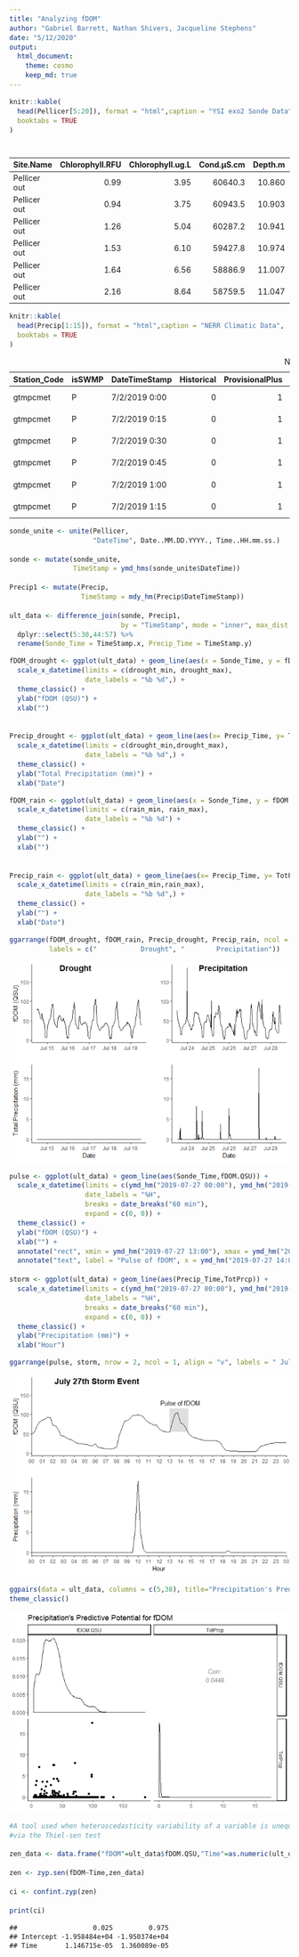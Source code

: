 ```yaml
---
title: "Analyzing fDOM"
author: "Gabriel Barrett, Nathan Shivers, Jacqueline Stephens"
date: "5/12/2020"
output:
  html_document:
    theme: cosmo
    keep_md: true
---
```






```r
knitr::kable(
  head(Pellicer[5:20]), format = "html",caption = "YSI exo2 Sonde Data",
  booktabs = TRUE
)
```

<table>
<caption>YSI exo2 Sonde Data</caption>
 <thead>
  <tr>
   <th style="text-align:left;"> Site.Name </th>
   <th style="text-align:right;"> Chlorophyll.RFU </th>
   <th style="text-align:right;"> Chlorophyll.ug.L </th>
   <th style="text-align:right;"> Cond.µS.cm </th>
   <th style="text-align:right;"> Depth.m </th>
   <th style="text-align:right;"> fDOM.QSU </th>
   <th style="text-align:right;"> fDOM.RFU </th>
   <th style="text-align:right;"> nLF.Cond.µS.cm </th>
   <th style="text-align:right;"> ODO...sat </th>
   <th style="text-align:right;"> ODO...local </th>
   <th style="text-align:right;"> ODO.mg.L </th>
   <th style="text-align:right;"> Pressure.psi.a </th>
   <th style="text-align:right;"> Sal.psu </th>
   <th style="text-align:right;"> SpCond.µS.cm </th>
   <th style="text-align:right;"> BGA.PE.RFU </th>
   <th style="text-align:right;"> BGA.PE.ug.L </th>
  </tr>
 </thead>
<tbody>
  <tr>
   <td style="text-align:left;"> Pellicer out </td>
   <td style="text-align:right;"> 0.99 </td>
   <td style="text-align:right;"> 3.95 </td>
   <td style="text-align:right;"> 60640.3 </td>
   <td style="text-align:right;"> 10.860 </td>
   <td style="text-align:right;"> 24.92 </td>
   <td style="text-align:right;"> 8.31 </td>
   <td style="text-align:right;"> 51939.2 </td>
   <td style="text-align:right;"> 101.3 </td>
   <td style="text-align:right;"> 105.0 </td>
   <td style="text-align:right;"> 6.06 </td>
   <td style="text-align:right;"> 15.763 </td>
   <td style="text-align:right;"> 34.58 </td>
   <td style="text-align:right;"> 52833.1 </td>
   <td style="text-align:right;"> 4.03 </td>
   <td style="text-align:right;"> 11.28 </td>
  </tr>
  <tr>
   <td style="text-align:left;"> Pellicer out </td>
   <td style="text-align:right;"> 0.94 </td>
   <td style="text-align:right;"> 3.75 </td>
   <td style="text-align:right;"> 60943.5 </td>
   <td style="text-align:right;"> 10.903 </td>
   <td style="text-align:right;"> 25.13 </td>
   <td style="text-align:right;"> 8.38 </td>
   <td style="text-align:right;"> 52002.9 </td>
   <td style="text-align:right;"> 103.4 </td>
   <td style="text-align:right;"> 107.2 </td>
   <td style="text-align:right;"> 6.17 </td>
   <td style="text-align:right;"> 15.823 </td>
   <td style="text-align:right;"> 34.64 </td>
   <td style="text-align:right;"> 52923.2 </td>
   <td style="text-align:right;"> 4.39 </td>
   <td style="text-align:right;"> 12.29 </td>
  </tr>
  <tr>
   <td style="text-align:left;"> Pellicer out </td>
   <td style="text-align:right;"> 1.26 </td>
   <td style="text-align:right;"> 5.04 </td>
   <td style="text-align:right;"> 60287.2 </td>
   <td style="text-align:right;"> 10.941 </td>
   <td style="text-align:right;"> 25.41 </td>
   <td style="text-align:right;"> 8.47 </td>
   <td style="text-align:right;"> 51794.1 </td>
   <td style="text-align:right;"> 102.5 </td>
   <td style="text-align:right;"> 106.3 </td>
   <td style="text-align:right;"> 6.16 </td>
   <td style="text-align:right;"> 15.879 </td>
   <td style="text-align:right;"> 34.46 </td>
   <td style="text-align:right;"> 52665.3 </td>
   <td style="text-align:right;"> 4.91 </td>
   <td style="text-align:right;"> 13.75 </td>
  </tr>
  <tr>
   <td style="text-align:left;"> Pellicer out </td>
   <td style="text-align:right;"> 1.53 </td>
   <td style="text-align:right;"> 6.10 </td>
   <td style="text-align:right;"> 59427.8 </td>
   <td style="text-align:right;"> 10.974 </td>
   <td style="text-align:right;"> 25.73 </td>
   <td style="text-align:right;"> 8.58 </td>
   <td style="text-align:right;"> 51597.4 </td>
   <td style="text-align:right;"> 100.4 </td>
   <td style="text-align:right;"> 104.1 </td>
   <td style="text-align:right;"> 6.09 </td>
   <td style="text-align:right;"> 15.928 </td>
   <td style="text-align:right;"> 34.28 </td>
   <td style="text-align:right;"> 52396.4 </td>
   <td style="text-align:right;"> 5.54 </td>
   <td style="text-align:right;"> 15.50 </td>
  </tr>
  <tr>
   <td style="text-align:left;"> Pellicer out </td>
   <td style="text-align:right;"> 1.64 </td>
   <td style="text-align:right;"> 6.56 </td>
   <td style="text-align:right;"> 58886.9 </td>
   <td style="text-align:right;"> 11.007 </td>
   <td style="text-align:right;"> 25.42 </td>
   <td style="text-align:right;"> 8.47 </td>
   <td style="text-align:right;"> 51526.9 </td>
   <td style="text-align:right;"> 98.4 </td>
   <td style="text-align:right;"> 102.0 </td>
   <td style="text-align:right;"> 6.00 </td>
   <td style="text-align:right;"> 15.977 </td>
   <td style="text-align:right;"> 34.21 </td>
   <td style="text-align:right;"> 52274.9 </td>
   <td style="text-align:right;"> 6.18 </td>
   <td style="text-align:right;"> 17.32 </td>
  </tr>
  <tr>
   <td style="text-align:left;"> Pellicer out </td>
   <td style="text-align:right;"> 2.16 </td>
   <td style="text-align:right;"> 8.64 </td>
   <td style="text-align:right;"> 58759.5 </td>
   <td style="text-align:right;"> 11.047 </td>
   <td style="text-align:right;"> 24.95 </td>
   <td style="text-align:right;"> 8.32 </td>
   <td style="text-align:right;"> 51538.8 </td>
   <td style="text-align:right;"> 97.1 </td>
   <td style="text-align:right;"> 100.7 </td>
   <td style="text-align:right;"> 5.94 </td>
   <td style="text-align:right;"> 16.036 </td>
   <td style="text-align:right;"> 34.21 </td>
   <td style="text-align:right;"> 52271.7 </td>
   <td style="text-align:right;"> 5.88 </td>
   <td style="text-align:right;"> 16.45 </td>
  </tr>
</tbody>
</table>

```r
knitr::kable(
  head(Precip[1:15]), format = "html",caption = "NERR Climatic Data",
  booktabs = TRUE
)
```

<table>
<caption>NERR Climatic Data</caption>
 <thead>
  <tr>
   <th style="text-align:left;"> Station_Code </th>
   <th style="text-align:left;"> isSWMP </th>
   <th style="text-align:left;"> DateTimeStamp </th>
   <th style="text-align:right;"> Historical </th>
   <th style="text-align:right;"> ProvisionalPlus </th>
   <th style="text-align:right;"> Frequency </th>
   <th style="text-align:left;"> F_Record </th>
   <th style="text-align:right;"> ATemp </th>
   <th style="text-align:left;"> F_ATemp </th>
   <th style="text-align:right;"> RH </th>
   <th style="text-align:left;"> F_RH </th>
   <th style="text-align:right;"> BP </th>
   <th style="text-align:left;"> F_BP </th>
   <th style="text-align:right;"> WSpd </th>
   <th style="text-align:left;"> F_WSpd </th>
  </tr>
 </thead>
<tbody>
  <tr>
   <td style="text-align:left;"> gtmpcmet </td>
   <td style="text-align:left;"> P </td>
   <td style="text-align:left;"> 7/2/2019 0:00 </td>
   <td style="text-align:right;"> 0 </td>
   <td style="text-align:right;"> 1 </td>
   <td style="text-align:right;"> 15 </td>
   <td style="text-align:left;"> NA </td>
   <td style="text-align:right;"> 25.7 </td>
   <td style="text-align:left;"> &lt;0&gt; </td>
   <td style="text-align:right;"> 100 </td>
   <td style="text-align:left;"> &lt;0&gt; </td>
   <td style="text-align:right;"> 1016 </td>
   <td style="text-align:left;"> &lt;1&gt; [SSD] </td>
   <td style="text-align:right;"> 1.5 </td>
   <td style="text-align:left;"> &lt;0&gt; </td>
  </tr>
  <tr>
   <td style="text-align:left;"> gtmpcmet </td>
   <td style="text-align:left;"> P </td>
   <td style="text-align:left;"> 7/2/2019 0:15 </td>
   <td style="text-align:right;"> 0 </td>
   <td style="text-align:right;"> 1 </td>
   <td style="text-align:right;"> 15 </td>
   <td style="text-align:left;"> NA </td>
   <td style="text-align:right;"> 25.6 </td>
   <td style="text-align:left;"> &lt;0&gt; </td>
   <td style="text-align:right;"> 100 </td>
   <td style="text-align:left;"> &lt;0&gt; </td>
   <td style="text-align:right;"> 1016 </td>
   <td style="text-align:left;"> &lt;1&gt; [SSD] </td>
   <td style="text-align:right;"> 2.0 </td>
   <td style="text-align:left;"> &lt;0&gt; </td>
  </tr>
  <tr>
   <td style="text-align:left;"> gtmpcmet </td>
   <td style="text-align:left;"> P </td>
   <td style="text-align:left;"> 7/2/2019 0:30 </td>
   <td style="text-align:right;"> 0 </td>
   <td style="text-align:right;"> 1 </td>
   <td style="text-align:right;"> 15 </td>
   <td style="text-align:left;"> NA </td>
   <td style="text-align:right;"> 25.6 </td>
   <td style="text-align:left;"> &lt;0&gt; </td>
   <td style="text-align:right;"> 100 </td>
   <td style="text-align:left;"> &lt;0&gt; </td>
   <td style="text-align:right;"> 1016 </td>
   <td style="text-align:left;"> &lt;1&gt; [SSD] </td>
   <td style="text-align:right;"> 1.8 </td>
   <td style="text-align:left;"> &lt;0&gt; </td>
  </tr>
  <tr>
   <td style="text-align:left;"> gtmpcmet </td>
   <td style="text-align:left;"> P </td>
   <td style="text-align:left;"> 7/2/2019 0:45 </td>
   <td style="text-align:right;"> 0 </td>
   <td style="text-align:right;"> 1 </td>
   <td style="text-align:right;"> 15 </td>
   <td style="text-align:left;"> NA </td>
   <td style="text-align:right;"> 25.5 </td>
   <td style="text-align:left;"> &lt;0&gt; </td>
   <td style="text-align:right;"> 100 </td>
   <td style="text-align:left;"> &lt;0&gt; </td>
   <td style="text-align:right;"> 1016 </td>
   <td style="text-align:left;"> &lt;1&gt; [SSD] </td>
   <td style="text-align:right;"> 1.8 </td>
   <td style="text-align:left;"> &lt;0&gt; </td>
  </tr>
  <tr>
   <td style="text-align:left;"> gtmpcmet </td>
   <td style="text-align:left;"> P </td>
   <td style="text-align:left;"> 7/2/2019 1:00 </td>
   <td style="text-align:right;"> 0 </td>
   <td style="text-align:right;"> 1 </td>
   <td style="text-align:right;"> 15 </td>
   <td style="text-align:left;"> NA </td>
   <td style="text-align:right;"> 25.4 </td>
   <td style="text-align:left;"> &lt;0&gt; </td>
   <td style="text-align:right;"> 100 </td>
   <td style="text-align:left;"> &lt;0&gt; </td>
   <td style="text-align:right;"> 1016 </td>
   <td style="text-align:left;"> &lt;1&gt; [SSD] </td>
   <td style="text-align:right;"> 1.6 </td>
   <td style="text-align:left;"> &lt;0&gt; </td>
  </tr>
  <tr>
   <td style="text-align:left;"> gtmpcmet </td>
   <td style="text-align:left;"> P </td>
   <td style="text-align:left;"> 7/2/2019 1:15 </td>
   <td style="text-align:right;"> 0 </td>
   <td style="text-align:right;"> 1 </td>
   <td style="text-align:right;"> 15 </td>
   <td style="text-align:left;"> NA </td>
   <td style="text-align:right;"> 25.3 </td>
   <td style="text-align:left;"> &lt;0&gt; </td>
   <td style="text-align:right;"> 100 </td>
   <td style="text-align:left;"> &lt;0&gt; </td>
   <td style="text-align:right;"> 1015 </td>
   <td style="text-align:left;"> &lt;1&gt; [SSD] </td>
   <td style="text-align:right;"> 1.7 </td>
   <td style="text-align:left;"> &lt;0&gt; </td>
  </tr>
</tbody>
</table>


```r
sonde_unite <- unite(Pellicer,
                     "DateTime", Date..MM.DD.YYYY., Time..HH.mm.ss.)

sonde <- mutate(sonde_unite, 
                TimeStamp = ymd_hms(sonde_unite$DateTime))

Precip1 <- mutate(Precip, 
                  TimeStamp = mdy_hm(Precip$DateTimeStamp))

ult_data <- difference_join(sonde, Precip1, 
                            by = "TimeStamp", mode = "inner", max_dist = 180) %>%
  dplyr::select(5:30,44:57) %>%
  rename(Sonde_Time = TimeStamp.x, Precip_Time = TimeStamp.y)
```







```r
fDOM_drought <- ggplot(ult_data) + geom_line(aes(x = Sonde_Time, y = fDOM.QSU)) + 
  scale_x_datetime(limits = c(drought_min, drought_max),
                   date_labels = "%b %d",) + 
  theme_classic() +
  ylab("fDOM (QSU)") +
  xlab("")


Precip_drought <- ggplot(ult_data) + geom_line(aes(x= Precip_Time, y= TotPrcp)) + 
  scale_x_datetime(limits = c(drought_min,drought_max),
                   date_labels = "%b %d",) + 
  theme_classic() +
  ylab("Total Precipitation (mm)") +
  xlab("Date")
```


```r
fDOM_rain <- ggplot(ult_data) + geom_line(aes(x = Sonde_Time, y = fDOM.QSU)) + 
  scale_x_datetime(limits = c(rain_min, rain_max),
                   date_labels = "%b %d") + 
  theme_classic() +
  ylab("") +
  xlab("") 


Precip_rain <- ggplot(ult_data) + geom_line(aes(x= Precip_Time, y= TotPrcp)) + 
  scale_x_datetime(limits = c(rain_min,rain_max),
                   date_labels = "%b %d",) + 
  theme_classic() +
  ylab("") +
  xlab("Date")
```


```r
ggarrange(fDOM_drought, fDOM_rain, Precip_drought, Precip_rain, ncol = 2, nrow = 2, align = "v", 
          labels = c("           Drought", "        Precipitation"))
```

![](fDOM_Analysis_files/figure-html/unnamed-chunk-6-1.png)<!-- -->






```r
pulse <- ggplot(ult_data) + geom_line(aes(Sonde_Time,fDOM.QSU)) + 
  scale_x_datetime(limits = c(ymd_hm("2019-07-27 00:00"), ymd_hm("2019-07-28 00:00")),
                   date_labels = "%H",
                   breaks = date_breaks("60 min"),
                   expand = c(0, 0)) + 
  theme_classic() +
  ylab("fDOM (QSU)") + 
  xlab("") + 
  annotate("rect", xmin = ymd_hm("2019-07-27 13:00"), xmax = ymd_hm("2019-07-27 14:45"), ymin = 55, ymax = 115, alpha = .2) +
  annotate("text", label = "Pulse of fDOM", x = ymd_hm("2019-07-27 14:00"), y = 130)

storm <- ggplot(ult_data) + geom_line(aes(Precip_Time,TotPrcp)) + 
  scale_x_datetime(limits = c(ymd_hm("2019-07-27 00:00"), ymd_hm("2019-07-28 00:00")),
                   date_labels = "%H",
                   breaks = date_breaks("60 min"),
                   expand = c(0, 0)) + 
  theme_classic() +
  ylab("Precipitation (mm)") + 
  xlab("Hour")
```


```r
ggarrange(pulse, storm, nrow = 2, ncol = 1, align = "v", labels = " July 27th Storm Event")
```

![](fDOM_Analysis_files/figure-html/unnamed-chunk-9-1.png)<!-- -->



```r
ggpairs(data = ult_data, columns = c(5,38), title="Precipitation's Predictive Potential for fDOM") +
theme_classic()
```

![](fDOM_Analysis_files/figure-html/unnamed-chunk-10-1.png)<!-- -->


```r
#A tool used when heteroscedasticity variability of a variable is unequal across a range of values 
#via the Thiel-sen test

zen_data <- data.frame("fDOM"=ult_data$fDOM.QSU,"Time"=as.numeric(ult_data$Sonde_Time, units="minutes"))

zen <- zyp.sen(fDOM~Time,zen_data)

ci <- confint.zyp(zen)

print(ci)
```

```
##                   0.025         0.975
## Intercept -1.958484e+04 -1.950374e+04
## Time       1.146715e-05  1.360089e-05
```

